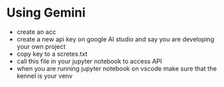 # Using Gemini 
- create an acc
- create a new api key on google AI studio and say you are developing your own project 
- copy key to a scretes.txt 
- call this file in your jupyter notebook to access API 
- when you are running jupyter notebook on vscode make sure that the kennel is your venv 
